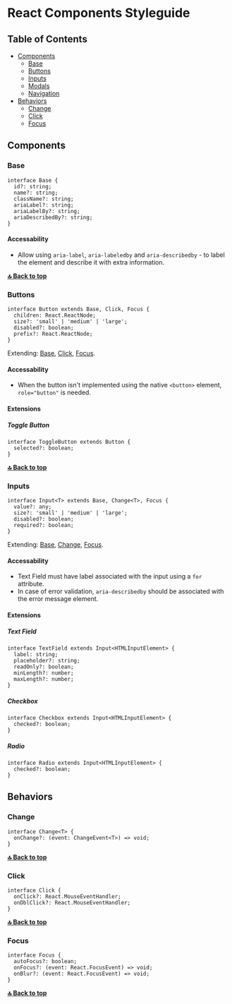 # React Components Styleguide

## Table of Contents

- [Components](#components)
  - [Base](#base)
  - [Buttons](#buttons)
  - [Inputs](#inputs)
  - [Modals](#modals)
  - [Navigation](#navigation)
- [Behaviors](#behaviors)
  - [Change](#change)
  - [Click](#click)
  - [Focus](#focus)

## Components

### Base

```tsx
interface Base {
  id?: string;
  name?: string;
  className?: string;
  ariaLabel?: string;
  ariaLabelBy?: string;
  ariaDescribedBy?: string;
}
```

#### Accessability

- Allow using `aria-label`, `aria-labeledby` and `aria-describedby` - to label the element and describe it with extra information.

**[🔝 Back to top](#table-of-contents)**

### Buttons

```tsx
interface Button extends Base, Click, Focus {
  children: React.ReactNode;
  size?: 'small' | 'medium' | 'large';
  disabled?: boolean;
  prefix?: React.ReactNode;
}
```

Extending: [Base](#base), [Click](#click), [Focus](#focus).

#### Accessability

- When the button isn't implemented using the native `<button>` element, `role="button"` is needed.

#### Extensions

##### Toggle Button

```tsx
interface ToggleButton extends Button {
  selected?: boolean;
}
```

**[🔝 Back to top](#table-of-contents)**

### Inputs

```tsx
interface Input<T> extends Base, Change<T>, Focus {
  value?: any;
  size?: 'small' | 'medium' | 'large';
  disabled?: boolean;
  required?: boolean;
}
```

Extending: [Base](#base), [Change](#change), [Focus](#focus).

#### Accessability

- Text Field must have label associated with the input using a `for` attribute.
- In case of error validation, `aria-describedby` should be associated with the error message element.

#### Extensions

##### Text Field

```tsx
interface TextField extends Input<HTMLInputElement> {
  label: string;
  placeholder?: string;
  readOnly?: boolean;
  minLength?: number;
  maxLength?: number;
}
```

##### Checkbox

```tsx
interface Checkbox extends Input<HTMLInputElement> {
  checked?: boolean;
}
```

##### Radio

```tsx
interface Radio extends Input<HTMLInputElement> {
  checked?: boolean;
}
```

## Behaviors

### Change

```tsx
interface Change<T> {
  onChange?: (event: ChangeEvent<T>) => void;
}
```

**[🔝 Back to top](#table-of-contents)**

### Click

```tsx
interface Click {
  onClick?: React.MouseEventHandler;
  onDblClick?: React.MouseEventHandler;
}
```

**[🔝 Back to top](#table-of-contents)**

### Focus

```tsx
interface Focus {
  autoFocus?: boolean;
  onFocus?: (event: React.FocusEvent) => void;
  onBlur?: (event: React.FocusEvent) => void;
}
```

**[🔝 Back to top](#table-of-contents)**
